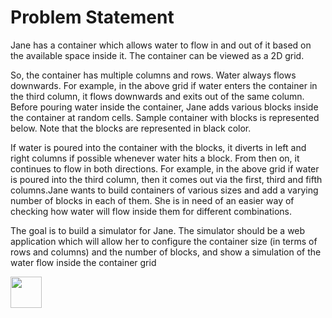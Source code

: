 <h1> Problem Statement </h1>
Jane has a container which allows water to flow in and out of it based on the available space inside it. The container can be viewed as a 2D grid.

So, the container has multiple columns and rows. Water always flows downwards. For example, in the above grid if water enters the container in the third column, it flows downwards and exits out of the same column.
Before pouring water inside the container, Jane adds various blocks inside the container at random cells. Sample container with blocks is represented below. Note that the blocks are represented in black color.

If water is poured into the container with the blocks, it diverts in left and right columns if possible whenever water hits a block. From then on, it continues to flow in both directions. For example, in the above grid if water is poured into the third column, then it comes out via the first, third and fifth columns.Jane wants to build containers of various sizes and add a varying number of blocks in each of them. She is in need of an easier way of checking how water will flow inside them for different combinations.

The goal is to build a simulator for Jane. The simulator should be a web application which will allow her to configure the container size (in terms of rows and columns) and the number of blocks, and show a simulation of the water flow inside the container grid

<img src='https://www.kapwing.com/e/61d56687977bd00073f4cef6' width='50' height='50'/>